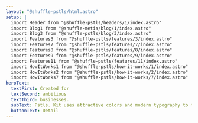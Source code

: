 ```yaml
---
layout: "@shuffle-pstls/html.astro"
setup: |
  import Header from "@shuffle-pstls/headers/1/index.astro"
  import Blog1 from "@shuffle-metis/blog/1/index.astro"
  import Blog3 from "@shuffle-pstls/blog/3/index.astro"
  import Features3 from "@shuffle-pstls/features/3/index.astro"
  import Features7 from "@shuffle-pstls/features/7/index.astro"
  import Features8 from "@shuffle-pstls/features/8/index.astro"
  import Features9 from "@shuffle-pstls/features/9/index.astro"
  import Features11 from "@shuffle-pstls/features/11/index.astro"
  import HowItWorks1 from "@shuffle-pstls/how-it-works/1/index.astro"
  import HowItWorks2 from "@shuffle-pstls/how-it-works/2/index.astro"
  import HowItWorks7 from "@shuffle-pstls/how-it-works/7/index.astro"
heroText:
  textFirst: Created for
  textSecond: ambitious
  textThird: businesses.
  subText: Pstls. Kit uses attractive colors and modern typography to make you look good, no matter what business you’re in.
  buttonText: Detail
---
```


<Header heroText={frontmatter.heroText} />
<Blog1 />
<Blog3 />
<HowItWorks1 />
<HowItWorks2 />
<HowItWorks7 />
<Features3 />
<Features7 />
<Features8 />
<Features9 />
<Features11 />

